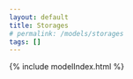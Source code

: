 ```yaml
---
layout: default
title: Storages
# permalink: /models/storages
tags: []
---
```


{% include modelIndex.html %}